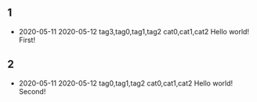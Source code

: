 ## 1
* 2020-05-11 2020-05-12 tag3,tag0,tag1,tag2 cat0,cat1,cat2 Hello world! First!
## 2
* 2020-05-11 2020-05-12 tag0,tag1,tag2 cat0,cat1,cat2 Hello world! Second!

